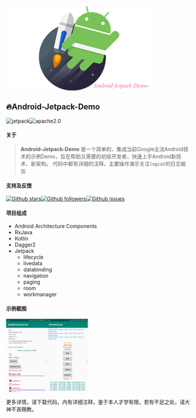![android-jetpack-demo](./images/jetpack-hero.png)

## 🔥Android-Jetpack-Demo

![jetpack](https://img.shields.io/badge/android-jetpack-brightgreen.svg)![apache2.0](https://img.shields.io/badge/license-apache2.0-brightgreen.svg)

####  关于

> **Android-Jetpack-Demo** 是一个简单的、集成当前Google主流Android技术的示例Demo，旨在帮助又需要的初级开发者，快速上手Android新技术、新架构。
代码中都有详细的注释，主要操作演示关注`logcat`的日志输出

#### 支持及反馈

[![Github stars](https://img.shields.io/github/stars/zhiwei1990/android-jetpack-demo.svg?style=social&label=star)](https://github.com/zhiwei1990/android-jetpack-demo)[![Github followers](https://img.shields.io/github/followers/zhiwei1990.svg?style=social&label=follow)](https://github.com/zhiwei1990/android-jetpack-demo)[![Github issues](https://img.shields.io/github/issues/zhiwei1990/android-jetpack-demo.svg?style=social&label=issues)](https://github.com/zhiwei1990/android-jetpack-demo)

#### 项目组成

- Android Architecture Components
- RxJava
- Kotlin
- Dagger2
- Jetpack
  - lifecycle
  - livedata
  - databinding
  - navigation
  - paging
  - room
  - workmanager

#### 示例截图

![databinding](./images/databinding.png)![lifecycle](./images/lifecycle.png)

更多详情，请下载代码，内有详细注释，鉴于本人才学有限，若有不足之处，请大神不吝赐教。


